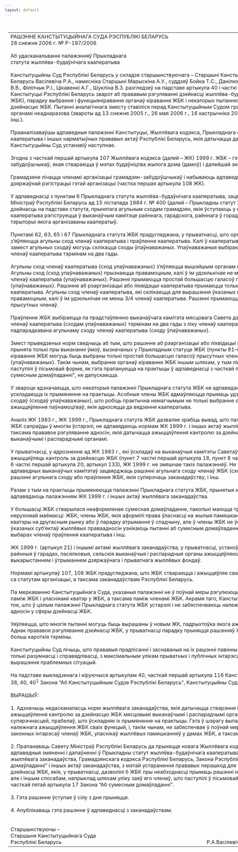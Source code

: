 ```yaml
---
layout: default
---
```


<div style="margin: 0px auto; width: 1000px;">

<div id="flag">

 

</div>

<div id="fixedWidth">

<div id="body">

<div id="columnSpanned">

<div id="content" style="margin: 10px">

<table>
<colgroup>
<col style="width: 100%" />
</colgroup>
<tbody>
<tr class="odd">
<td><div data-align="center" style="text-transform: uppercase;">
Рашэнне Канстытуцыйнага Суда Рэспублікі Беларусь
</div>
<div data-align="center">
28 снежня 2006 г. № Р-197/2006
</div>
<div data-align="left" style="width: 400px; margin-top: 20px; margin-bottom: 20px;">
Аб удасканальванні палажэнняў Прыкладнага статута жыллёва-будаўнічага кааператыва
</div>
<div data-align="justify">
Канстытуцыйны Суд Рэспублікі Беларусь у складзе старшынствуючага – Старшыні <span>Канстытуцыйнага Суда Рэспублікі Беларусь Васілевіча Р.А., намесніка Старшыні Марыскіна А.У., суддзяў Бойка Т.С., Данілюка С.Я., Кенік К.І., Падгрушы В.В., Філіпчык Р.I., Цікавенкі А.Г., Шукліна В.З. разгледзеў на падставе артыкула 40 і часткі першай артыкула 116 Канстытуцыі Рэспублікі Беларусь зварот аб прававым рэгуляванні дзейнасці жыллёва-будаўнічага кааператыва (далей – ЖБК), парадку выбрання і функцыяніравання органаў кіравання ЖБК і некаторых пытаннях, якія датычацца кантролю за дзейнасцю ЖБК. Пытанні аналагічнага зместу ставіліся перад Канстытуцыйным Судом грамадзянамі і дзяржаўнымі органамі неаднаразова (звароты ад 13 снежня 2005 г., 26 мая 2006 г., 16 кастрычніка 2006 г., 23 лістапада 2006 г. і інш.).</span>
</div>
<div data-align="justify">
 
</div>
<div data-align="justify">
Прааналізаваўшы адпаведныя палажэнні Канстытуцыі, Жыллёвага кодэкса, Прыкладнага статута жыллёва-будаўнічага кааператыва і іншых нарматыўных прававых актаў Рэспублікі Беларусь, якія датычацца даследуемых пытанняў, Канстытуцыйны Суд устанавіў наступнае.
</div>
<div data-align="justify">
 
</div>
<div data-align="justify">
Згодна з часткай першай артыкула 107 Жыллёвага кодэкса (далей – ЖК) 1999 г. ЖБК – гэта арганізацыя грамадзян-забудоўшчыкаў, якая ствараецца ў мэтах будаўніцтва жылога дома (дамоў) і далейшай эксплуатацыі і кіравання ім (імі).
</div>
<div data-align="justify">
 
</div>
<div data-align="justify">
Грамадзяне лічацца членамі арганізацыі грамадзян-забудоўшчыкаў і набываюць адпаведныя правы і абавязкі з моманту дзяржаўнай рэгістрацыі гэтай арганізацыі (частка першая артыкула 108 ЖК).
</div>
<div data-align="justify">
 
</div>
<div data-align="justify">
У адпаведнасці з пунктам 6 Прыкладнага статута жыллёва-будаўнічага кааператыва, зацверджанага пастановай Савета Міністраў Рэспублікі Беларусь ад 15 лістапада 1984 г. № 400 (далей – Прыкладны статут ЖБК), ЖБК ажыццяўляе дзейнасць на падставе статута, прынятага агульным сходам грамадзян, якія ўступаюць у кааператыў. Статут кааператыва рэгіструецца ў выканаўчым камітэце раённага, гарадскога, раённага ў горадзе Савета дэпутатаў, на тэрыторыі якога арганізаваны кааператыў.
</div>
<div data-align="justify">
 
</div>
<div data-align="justify">
Пунктамі 62, 63, 65 і 67 Прыкладнага статута ЖБК прадугледжана, у прыватнасці, што органамі кіравання ЖБК з’яўляюцца агульны сход членаў кааператыва і праўленне кааператыва. Калі ў кааператыве маецца 50 і больш членаў, то замест агульных сходаў могуць склікацца сходы ўпаўнаважаных. Упаўнаважаныя выбіраюцца на агульным сходзе членаў кааператыва тэрмінам на два гады.
</div>
<div data-align="justify">
 
</div>
<div data-align="justify">
Агульны сход членаў кааператыва (сход упаўнаважаных) з’яўляецца вышэйшым органам кіравання кааператыва. Агульны сход (сход упаўнаважаных) прызнаецца правамоцным, калі ў ім удзельнічае не менш 2/3 агульнай колькасці членаў кааператыва (упаўнаважаных). Рашэнні прымаюцца простай большасцю галасоў прысутных членаў кааператыва (упаўнаважаных). Рашэнне аб рэарганізацыі або ліквідацыі кааператыва прымаецца толькі агульным сходам членаў кааператыва. Агульны сход членаў кааператыва, які склікаецца для вырашэння ўказаных пытанняў, прызнаецца правамоцным, калі ў ім удзельнічае не менш 3/4 членаў кааператыва. Рашэнні прымаюцца большасцю ў 3/4 галасоў прысутных членаў.
</div>
<div data-align="justify">
 
</div>
<div data-align="justify">
Праўленне ЖБК выбіраецца па прадстаўленню выканаўчага камітэта мясцовага Савета дэпутатаў агульным сходам членаў кааператыва (сходам упаўнаважаных) тэрмінам на два гады з ліку членаў кааператыва і ў сваёй дзейнасці падпарадкавана агульнаму сходу членаў кааператыва (сходу ўпаўнаважаных).
</div>
<div data-align="justify">
 
</div>
<div data-align="justify">
Змест прыведзеных норм сведчыць аб тым, што рашэнне аб рэарганізацыі або ліквідацыі кааператыва можа быць прынята толькі пры выкананні ўмоў, вызначаных у Прыкладным статуце ЖБК (пункты 81–85), а таксама, што органы кіравання ЖБК могуць быць выбраны толькі простай большасцю галасоў прысутных членаў кааператыва (упаўнаважаных). Такім чынам, выбранне органаў кіравання ЖБК іншым шляхам, у тым ліку шляхам уліку заяў, што паступілі ў пісьмовай форме, як гэта прапануецца на практыцы ў адпаведнасці з часткай пятай артыкула 17 Закона “Аб сумесным домаўладанні”, не дапускаецца.
</div>
<div data-align="justify">
 
</div>
<div data-align="justify">
У звароце адзначаецца, што некаторыя палажэнні Прыкладнага статута ЖБК не адпавядаюць нормам ЖК, у сувязі з чым ускладаецца іх прымяненне на практыцы. Асобныя члены ЖБК адмаўляюцца прымаць удзел у правядзенні агульных сходаў (сходаў упаўнаважаных), што робіць практычна немагчымым не толькі выбранне органаў кіравання, але ў цэлым ажыццяўленне паўнамоцтваў, якія адносяцца да вядзення кааператыва.
</div>
<div data-align="justify">
 
</div>
<div data-align="justify">
Аналіз ЖК 1983 г., ЖК 1999 г., Прыкладнага статута ЖБК дазваляе зрабіць вывад, што палажэнні Прыкладнага статута ЖБК сапраўды ў многім ўстарэлі, не адпавядаюць нормам ЖК 1999 г. і іншых актаў жыллёвага заканадаўства. Змянілася таксама прававое рэгуляванне адносін, якія датычацца ажыццяўлення кантролю за дзейнасцю ЖБК мясцовымі выканаўчымі і распарадчымі органамі.
</div>
<div data-align="justify">
 
</div>
<div data-align="justify">
У прыватнасці, у адрозненне ад ЖК 1983 г., які ўскладаў на выканаўчыя камітэты Саветаў дэпутатаў абавязак ажыццяўляць кантроль за дзейнасцю ЖБК (пункт 7 часткі першай артыкула 18, пункт 8 часткі першай артыкула 19, пункт 6 часткі першай артыкула 20, артыкул 133), ЖК 1999 г. не змяшчае такіх палажэнняў. Не ўстаноўлена таксама права адпаведных выканаўчых камітэтаў зацвярджаць рашэнні агульнага сходу членаў ЖБК (сходу ўпаўнаважаных), адмяняць рашэнні агульнага сходу або праўлення ЖБК, якія супярэчаць заканадаўству, і інш.
</div>
<div data-align="justify">
 
</div>
<div data-align="justify">
Разам з тым на практыцы прымяняюцца палажэнні Прыкладнага статута ЖБК, прынятыя на падставе ЖК 1983 г., якія не адпавядаюць палажэнням ЖК 1999 г. і іншых актаў жыллёвага заканадаўства.
</div>
<div data-align="justify">
 
</div>
<div data-align="justify">
У большасці ЖБК стварылася неаформленае сумеснае домаўладанне, паколькі маюцца тры катэгорыі ўласнікаў нерухомай маёмасці: ЖБК; члены ЖБК, якія аформілі права ўласнасці на жылыя памяшканні; грамадзяне, якія набылі кватэры на другасным рынку або ў парадку атрымання ў спадчыну, але ў члены ЖБК не ўступалі. У сувязі з гэтым ва ўказаных суб’ектаў жыллёвых праваадносін узнікаюць пытанні аб сумесным домаўладанні, аб спосабе кіравання, аб выбарах членаў праўлення кааператыва і інш.
</div>
<div data-align="justify">
 
</div>
<div data-align="justify">
ЖК 1999 г. (артыкул 21) і іншымі актамі жыллёвага заканадаўства, у прыватнасці, устаноўлена, што раённыя, гарадскія, раённыя ў гарадах, пасялковыя, сельскія выканаўчыя і распарадчыя органы ажыццяўляюць дзяржаўны кантроль за выкарыстаннем і ўтрыманнем дзяржаўнага і прыватнага жыллёвых фондаў.
</div>
<div data-align="justify">
 
</div>
<div data-align="justify">
Нормамі артыкулаў 107, 108 ЖБК прадугледжана, што ЖБК ствараецца і ажыццяўляе свае паўнамоцтвы ў адпаведнасці са статутам арганізацыі, а таксама заканадаўствам Рэспублікі Беларусь.
</div>
<div data-align="justify">
 
</div>
<div data-align="justify">
Па меркаванню Канстытуцыйнага Суда, указаныя палажэнні не ў поўнай меры рэгулююць адносіны, якія складваюцца паміж ЖБК і уласнікамі кватэр у ЖБК, а таксама паміж членамі ЖБК. Акрамя таго, Канстытуцыйны Суд звяртае ўвагу на тое, што ў цэлым палажэнні Прыкладнага статута ЖБК устарэлі і не забяспечваюць належнага рэгулявання жыллёвых адносін у сферы дзейнасці ЖБК.
</div>
<div data-align="justify">
 
</div>
<div data-align="justify">
Уяўляецца, што многія пытанні могуць быць вырашаны ў новым ЖК, падрыхтоўка якога ажыццяўляецца ў цяперашні час. Аднак прававое рэгуляванне дзейнасці ЖБК, у прыватнасці парадку прыняцця рашэнняў ЖБК, неабходна ажыццявіць у больш кароткія тэрміны.
</div>
<div data-align="justify">
 
</div>
<div data-align="justify">
Канстытуцыйны Суд лічыць, што прававыя прадпісанні і заснаваныя на іх рашэнні павінны базіравацца на прынцыпах не толькі разумнасці і справядлівасці, з максімальным улікам прыватных і публічных інтарэсаў, але і своечасовасці вырашэння праблемных сітуацый.
</div>
<div data-align="justify">
 
</div>
<div data-align="justify">
На падставе выкладзенага і кіруючыся артыкулам 40, часткай першай артыкула 116 Канстытуцыі, артыкуламі 1, 7, 36, 38, 40, 40<sup>1</sup> Закона “Аб Канстытуцыйным Судзе Рэспублікі Беларусь”, Канстытуцыйны Суд
</div>
<div data-align="justify">
 
</div>
<div data-align="center">
ВЫРАШЫЎ:
</div>
<div>
 
</div>
<div data-align="justify">
1. Адзначыць недасканаласць норм жыллёвага заканадаўства, якія датычацца стварэння і дзейнасці ЖБК, а таксама ажыццяўлення кантролю за дзейнасцю ЖБК мясцовымі выканаўчымі і распарадчымі органамі, наяўнасць у ім супярэчнасцей, прабелаў, што ўскладняе іх прымяненне на практыцы. Гэта ў шэрагу выпадкаў выключае магчымасць належнага ажыццяўлення ЖБК сваіх функцый, і, такім чынам, не забяспечвае ў поўнай меры абарону жыллёвых правоў і законных інтарэсаў членаў ЖБК, уласнікаў жыллёвых памяшканняў у дамах ЖБК, а таксама дзяржаўных інтарэсаў.
</div>
<div data-align="justify">
 
</div>
<div data-align="justify">
2. Прапанаваць Савету Міністраў Рэспублікі Беларусь да прыняцця новага Жыллёвага кодэкса ўнесці адпаведныя змяненні і дапаўненні ў Прыкладны статут жыллёва-будаўнічага кааператыва з улікам норм дзеючага жыллёвага заканадаўства, Грамадзянскага кодэкса Рэспублікі Беларусь, Закона Рэспублікі Беларусь “Аб сумесным домаўладанні” і іншых актаў заканадаўства, з мэтай устаранення прававых перашкод для належнага ажыццяўлення дзейнасці ЖБК, якія, у прыватнасці, дазволілі б ЖБК пры неабходнасці прымаць рашэнні не толькі на агульным сходзе, але і іншым спосабам, напрыклад шляхам уліку заяў яго членаў, што паступілі ў пісьмовай форме, як гэта прадугледжана часткай пятай артыкула 17 Закона “Аб сумесным домаўладанні”.
</div>
<div data-align="justify">
 
</div>
<div data-align="justify">
3. Гэта рашэнне ўступае ў сілу з дня прыняцця.
</div>
<div data-align="justify">
 
</div>
<div data-align="justify">
4. Апублікаваць гэта рашэнне ў адпаведнасці з заканадаўствам.
</div>
<div data-align="justify">
 
</div>
<div>
 
</div>
<div>
Старшынствуючы –
</div>
<div>
Старшыня Канстытуцыйнага Суда
</div>
<div>
Рэспублікі Беларусь<span>                                                                                                          Р.А.Васілевіч</span>
</div></td>
</tr>
</tbody>
</table>

</div>

<div class="terminator">

 

</div>

</div>

</div>

</div>

</div>
